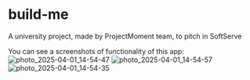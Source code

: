 # build-me

 A university project, made by ProjectMoment team, to pitch in SoftServe

You can see a screenshots of functionality of this app:
![photo_2025-04-01_14-54-47](https://github.com/user-attachments/assets/54f41690-a3db-4be1-8219-11585e2cc41c)
![photo_2025-04-01_14-54-57](https://github.com/user-attachments/assets/2ca40c2f-d170-4d04-8ac7-0fb67104e857)
![photo_2025-04-01_14-54-35](https://github.com/user-attachments/assets/978e7b49-99c0-4659-b921-235df0ae1b12)
